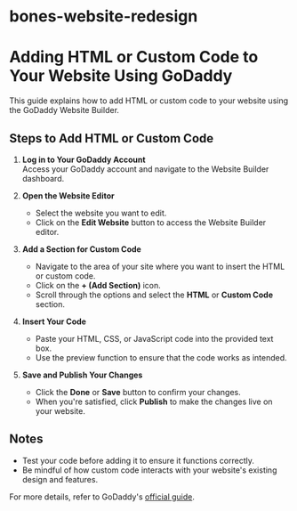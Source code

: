 # bones-website-redesign

# Adding HTML or Custom Code to Your Website Using GoDaddy

This guide explains how to add HTML or custom code to your website using the GoDaddy Website Builder.

## Steps to Add HTML or Custom Code

1. **Log in to Your GoDaddy Account**  
   Access your GoDaddy account and navigate to the Website Builder dashboard.

2. **Open the Website Editor**  
   - Select the website you want to edit.
   - Click on the **Edit Website** button to access the Website Builder editor.

3. **Add a Section for Custom Code**  
   - Navigate to the area of your site where you want to insert the HTML or custom code.  
   - Click on the **+ (Add Section)** icon.  
   - Scroll through the options and select the **HTML** or **Custom Code** section.  

4. **Insert Your Code**  
   - Paste your HTML, CSS, or JavaScript code into the provided text box.  
   - Use the preview function to ensure that the code works as intended.  

5. **Save and Publish Your Changes**  
   - Click the **Done** or **Save** button to confirm your changes.  
   - When you're satisfied, click **Publish** to make the changes live on your website.

## Notes
- Test your code before adding it to ensure it functions correctly.  
- Be mindful of how custom code interacts with your website's existing design and features.  

For more details, refer to GoDaddy's [official guide](https://www.godaddy.com/help/add-html-or-custom-code-to-my-site-27252).
